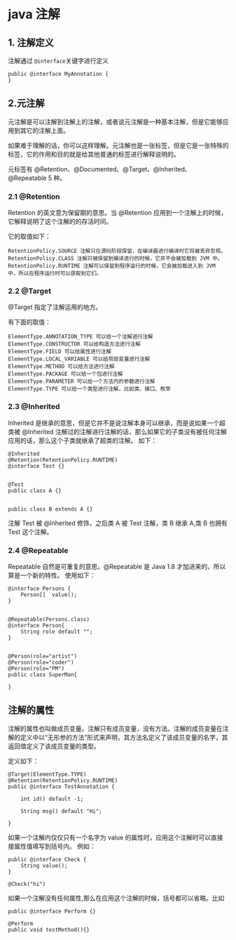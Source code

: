 # java 注解

## 1. 注解定义

注解通过 `@interface`关键字进行定义

	public @interface MyAnnotation {
	}

## 2.元注解

元注解是可以注解到注解上的注解，或者说元注解是一种基本注解，但是它能够应用到其它的注解上面。

如果难于理解的话，你可以这样理解。元注解也是一张标签，但是它是一张特殊的标签，它的作用和目的就是给其他普通的标签进行解释说明的。

元标签有 @Retention、@Documented、@Target、@Inherited、@Repeatable 5 种。

### 2.1 @Retention

Retention 的英文意为保留期的意思。当 @Retention 应用到一个注解上的时候，它解释说明了这个注解的的存活时间。

它的取值如下：

	RetentionPolicy.SOURCE 注解只在源码阶段保留，在编译器进行编译时它将被丢弃忽视。
	RetentionPolicy.CLASS 注解只被保留到编译进行的时候，它并不会被加载到 JVM 中。
	RetentionPolicy.RUNTIME 注解可以保留到程序运行的时候，它会被加载进入到 JVM 中，所以在程序运行时可以获取到它们。

### 2.2 @Target

@Target 指定了注解运用的地方。

有下面的取值：
	
	ElementType.ANNOTATION_TYPE 可以给一个注解进行注解
	ElementType.CONSTRUCTOR 可以给构造方法进行注解
	ElementType.FIELD 可以给属性进行注解
	ElementType.LOCAL_VARIABLE 可以给局部变量进行注解
	ElementType.METHOD 可以给方法进行注解
	ElementType.PACKAGE 可以给一个包进行注解
	ElementType.PARAMETER 可以给一个方法内的参数进行注解
	ElementType.TYPE 可以给一个类型进行注解，比如类、接口、枚举

### 2.3 @Inherited

Inherited 是继承的意思，但是它并不是说注解本身可以继承，而是说如果一个超类被 @Inherited 注解过的注解进行注解的话，那么如果它的子类没有被任何注解应用的话，那么这个子类就继承了超类的注解。
如下：

	@Inherited
	@Retention(RetentionPolicy.RUNTIME)
	@interface Test {}
	
	
	@Test
	public class A {}
	
	
	public class B extends A {}

注解 Test 被 @Inherited 修饰，之后类 A 被 Test 注解，类 B 继承 A,类 B 也拥有 Test 这个注解。

### 2.4 @Repeatable

Repeatable 自然是可重复的意思。@Repeatable 是 Java 1.8 才加进来的，所以算是一个新的特性。
使用如下：

	@interface Persons {
		Person[]  value();
	}
	
	
	@Repeatable(Persons.class)
	@interface Person{
		String role default "";
	}
	
	
	@Person(role="artist")
	@Person(role="coder")
	@Person(role="PM")
	public class SuperMan{
		
	}

## 注解的属性

注解的属性也叫做成员变量。注解只有成员变量，没有方法。注解的成员变量在注解的定义中以“无形参的方法”形式来声明，其方法名定义了该成员变量的名字，其返回值定义了该成员变量的类型。

定义如下：

	@Target(ElementType.TYPE)
	@Retention(RetentionPolicy.RUNTIME)
	public @interface TestAnnotation {
		
		int id() default -1;
		
		String msg() default "Hi";
	
	}

如果一个注解内仅仅只有一个名字为 value 的属性时，应用这个注解时可以直接接属性值填写到括号内。
例如：

	public @interface Check {
		String value();
	}
	
	@Check("hi")

如果一个注解没有任何属性,那么在应用这个注解的时候，括号都可以省略。比如

	public @interface Perform {}

	@Perform
	public void testMethod(){}
